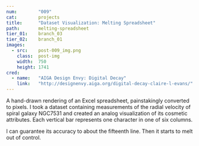 ```yaml
---
num:        "009"
cat:        projects
title:      "Dataset Visualization: Melting Spreadsheet"
path:       melting-spreadsheet
tier_01:    branch_03
tier_02:    branch_01
images:
  - src:    post-009_img.png
    class:  post-img
    width:  750
    height: 1741
cred:
  - name:   "AIGA Design Envy: Digital Decay"
    link:   "http://designenvy.aiga.org/digital-decay-claire-l-evans/"
---
```

A hand-drawn rendering of an Excel spreadsheet, painstakingly converted to pixels. I took a dataset containing measurements of the radial velocity of spiral galaxy NGC7531 and created an analog visualization of its cosmetic attributes. Each vertical bar represents one character in one of six columns.

I can guarantee its accuracy to about the fifteenth line. Then it starts to melt out of control.